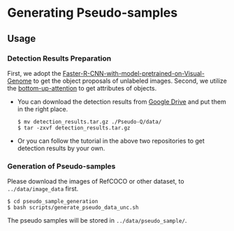 # Generating Pseudo-samples

## Usage

### Detection Results Preparation
First, we adopt the [Faster-R-CNN-with-model-pretrained-on-Visual-Genome](https://github.com/shilrley6/Faster-R-CNN-with-model-pretrained-on-Visual-Genome) to get the object proposals of unlabeled images. Second, we utilize the [bottom-up-attention](https://github.com/peteanderson80/bottom-up-attention) to get attributes of objects.

- You can download the detection results from [Google Drive](https://drive.google.com/file/d/148yX36rLXNFZysop6PlP0XUKmQB3PSqT/view?usp=sharing) and put them in the right place.

    ```
    $ mv detection_results.tar.gz ./Pseudo-Q/data/
    $ tar -zxvf detection_results.tar.gz
    ```

- Or you can follow the tutorial in the above two repositories to get detection results by your own.



### Generation of Pseudo-samples
Please download the images of RefCOCO or other dataset, to ```../data/image_data``` first.

```
$ cd pseudo_sample_generation
$ bash scripts/generate_pseudo_data_unc.sh
```

The pseudo samples will be stored in ```../data/pseudo_sample/```.



